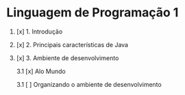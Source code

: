 # Linguagem de Programação 1

1. [x] 1. Introdução
2. [x] 2. Principais características de Java
3. [x] 3. Ambiente de desenvolvimento

   3.1 [x] Alo Mundo

   3.1 [ ] Organizando o ambiente de desenvolvimento
